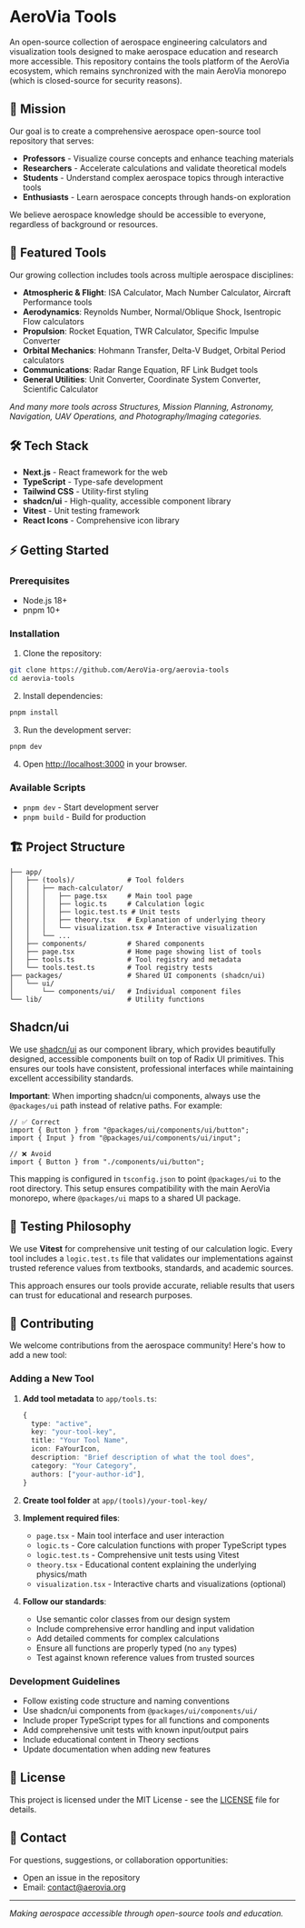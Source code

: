 # AeroVia Tools

An open-source collection of aerospace engineering calculators and visualization tools designed to make aerospace education and research more accessible. This repository contains the tools platform of the AeroVia ecosystem, which remains synchronized with the main AeroVia monorepo (which is closed-source for security reasons).

## 🎯 Mission

Our goal is to create a comprehensive aerospace open-source tool repository that serves:

- **Professors** - Visualize course concepts and enhance teaching materials
- **Researchers** - Accelerate calculations and validate theoretical models
- **Students** - Understand complex aerospace topics through interactive tools
- **Enthusiasts** - Learn aerospace concepts through hands-on exploration

We believe aerospace knowledge should be accessible to everyone, regardless of background or resources.

## 🚀 Featured Tools

Our growing collection includes tools across multiple aerospace disciplines:

- **Atmospheric & Flight**: ISA Calculator, Mach Number Calculator, Aircraft Performance tools
- **Aerodynamics**: Reynolds Number, Normal/Oblique Shock, Isentropic Flow calculators
- **Propulsion**: Rocket Equation, TWR Calculator, Specific Impulse Converter
- **Orbital Mechanics**: Hohmann Transfer, Delta-V Budget, Orbital Period calculators
- **Communications**: Radar Range Equation, RF Link Budget tools
- **General Utilities**: Unit Converter, Coordinate System Converter, Scientific Calculator

_And many more tools across Structures, Mission Planning, Astronomy, Navigation, UAV Operations, and Photography/Imaging categories._

## 🛠️ Tech Stack

- **Next.js** - React framework for the web
- **TypeScript** - Type-safe development
- **Tailwind CSS** - Utility-first styling
- **shadcn/ui** - High-quality, accessible component library
- **Vitest** - Unit testing framework
- **React Icons** - Comprehensive icon library

## ⚡ Getting Started

### Prerequisites

- Node.js 18+
- pnpm 10+

### Installation

1. Clone the repository:

```bash
git clone https://github.com/AeroVia-org/aerovia-tools
cd aerovia-tools
```

2. Install dependencies:

```bash
pnpm install
```

3. Run the development server:

```bash
pnpm dev
```

4. Open [http://localhost:3000](http://localhost:3000) in your browser.

### Available Scripts

- `pnpm dev` - Start development server
- `pnpm build` - Build for production

## 🏗️ Project Structure

```
├── app/
│   ├── (tools)/             # Tool folders
│   │   ├── mach-calculator/
│   │   │   ├── page.tsx     # Main tool page
│   │   │   ├── logic.ts     # Calculation logic
│   │   │   ├── logic.test.ts # Unit tests
│   │   │   ├── theory.tsx   # Explanation of underlying theory
│   │   │   └── visualization.tsx # Interactive visualization
│   │   └── ...
│   ├── components/          # Shared components
│   ├── page.tsx             # Home page showing list of tools
│   ├── tools.ts             # Tool registry and metadata
│   └── tools.test.ts        # Tool registry tests
├── packages/                # Shared UI components (shadcn/ui)
│   └── ui/
│       └── components/ui/   # Individual component files
└── lib/                     # Utility functions
```

## Shadcn/ui

We use [shadcn/ui](https://ui.shadcn.com/) as our component library, which provides beautifully designed, accessible components built on top of Radix UI primitives. This ensures our tools have consistent, professional interfaces while maintaining excellent accessibility standards.

**Important**: When importing shadcn/ui components, always use the `@packages/ui` path instead of relative paths. For example:

```tsx
// ✅ Correct
import { Button } from "@packages/ui/components/ui/button";
import { Input } from "@packages/ui/components/ui/input";

// ❌ Avoid
import { Button } from "./components/ui/button";
```

This mapping is configured in `tsconfig.json` to point `@packages/ui` to the root directory. This setup ensures compatibility with the main AeroVia monorepo, where `@packages/ui` maps to a shared UI package.

## 🧪 Testing Philosophy

We use **Vitest** for comprehensive unit testing of our calculation logic. Every tool includes a `logic.test.ts` file that validates our implementations against trusted reference values from textbooks, standards, and academic sources.

This approach ensures our tools provide accurate, reliable results that users can trust for educational and research purposes.

## 🤝 Contributing

We welcome contributions from the aerospace community! Here's how to add a new tool:

### Adding a New Tool

1. **Add tool metadata** to `app/tools.ts`:

   ```typescript
   {
     type: "active",
     key: "your-tool-key",
     title: "Your Tool Name",
     icon: FaYourIcon,
     description: "Brief description of what the tool does",
     category: "Your Category",
     authors: ["your-author-id"],
   }
   ```

2. **Create tool folder** at `app/(tools)/your-tool-key/`

3. **Implement required files**:

   - `page.tsx` - Main tool interface and user interaction
   - `logic.ts` - Core calculation functions with proper TypeScript types
   - `logic.test.ts` - Comprehensive unit tests using Vitest
   - `theory.tsx` - Educational content explaining the underlying physics/math
   - `visualization.tsx` - Interactive charts and visualizations (optional)

4. **Follow our standards**:
   - Use semantic color classes from our design system
   - Include comprehensive error handling and input validation
   - Add detailed comments for complex calculations
   - Ensure all functions are properly typed (no `any` types)
   - Test against known reference values from trusted sources

### Development Guidelines

- Follow existing code structure and naming conventions
- Use shadcn/ui components from `@packages/ui/components/ui/`
- Include proper TypeScript types for all functions and components
- Add comprehensive unit tests with known input/output pairs
- Include educational content in Theory sections
- Update documentation when adding new features

## 📝 License

This project is licensed under the MIT License - see the [LICENSE](LICENSE) file for details.

## 📧 Contact

For questions, suggestions, or collaboration opportunities:

- Open an issue in the repository
- Email: contact@aerovia.org

---

_Making aerospace accessible through open-source tools and education._
